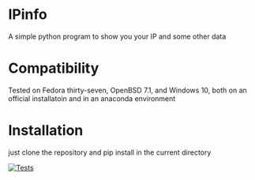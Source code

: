 # IPinfo
A simple python program to show you your IP and some other data
# Compatibility
Tested on Fedora thirty-seven, OpenBSD 7.1, and Windows 10, both on an official installatoin and in an anaconda environment
# Installation
just clone the repository and pip install in the current directory  


[![Tests](https://github.com/ClaireSoftware/IPinfo/actions/workflows/tests.yml/badge.svg)](https://github.com/ClaireSoftware/IPinfo/actions/workflows/tests.yml)
